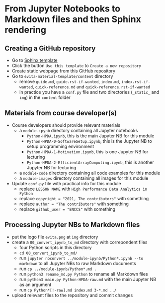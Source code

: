 # From Jupyter Notebooks to Markdown files and then Sphinx rendering


## Creating a GitHub repository

- Go to [Sphinx template](https://github.com/ENCCS/sphinx-lesson-template)
- Click the button `Use this template` to `Create a new repository`
- Create static webpage from this GitHub repository
- Go to `evita-material-template/content` directory
	- remove `guide.md`, `guide.rst-if-wanted`, `index.md`, `index.rst-if-wanted`, `quick-reference.md` and `quick-reference.rst-if-wanted`
	- in practice you have a `conf.py` file and two directories (`_static_` and `img`) in the `content` folder


## Materials from course developer(s)

- Course developers should provide relevant materials
	- a `module-ipynb` directory containing all Jupyter notebooks
		- `Python-HPDA.ipynb`, this is the main Jupyter NB for this module
		- `Python-HPDA-0-SoftwareSetup.ipynb`, this is the Jupyter NB to setup programming environment
		- `Python-HPDA-1-Motivation.ipynb`, this is one Jupyter NB for lecturing
		- `Python-HPDA-2-EfficientArrayComputing.ipynb`, this is another Jupyter NB for lecturing
	- a `module-code` directory containing all code examples for this module
	- a `module-images` directory containing all images for this module
- Update `conf.py` file with practical info for this module
	- replace `LESSON NAME` with `High Performance Data Analytics in Python`
	- replace `copyright = "2021, The contributors"` with something
	- replace `author = "The contributors"` with something
	- replace `github_user = "ENCCS"` with something


## Processing Jupyter NBs to Markdown files

- put the logo file `evita.png` at `img` directory
- create a `00_convert_ipynb_to_md` directory with correpondent files
	- four Python scripts in this directory
	- `cd 00_convert_ipynb_to_md/`
	- run `jupyter nbconvert ../module-ipynb/Python*.ipynb --to markdown` to all Jupyter NBs to raw Markdown documents
	- run `cp ../module-ipynb/Python*.md .`
	- run `python3 rename_md.py Python` to rename all Markdown files
	- run `python3 main.py Python-HPDA-raw.md` with the main Jupyter NB as an argument
	- run `cp Python*[!-raw].md index.md 3-*.md ../`
- upload relevant files to the repository and commit changes

